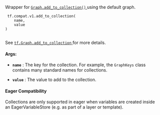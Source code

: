 Wrapper for [ `Graph.add_to_collection()` ](/api_docs/python/tf/Graph#add_to_collection) using the default graph.



```
 tf.compat.v1.add_to_collection(
    name,
    value
)
 
```

See [ `tf.Graph.add_to_collection` ](https://tensorflow.google.cn/api_docs/python/tf/Graph#add_to_collection)
for more details.



#### Args:

- **`name`** : The key for the collection. For example, the  `GraphKeys`  class
contains many standard names for collections.

- **`value`** : The value to add to the collection.



#### Eager Compatibility
Collections are only supported in eager when variables are created inside
an EagerVariableStore (e.g. as part of a layer or template).

